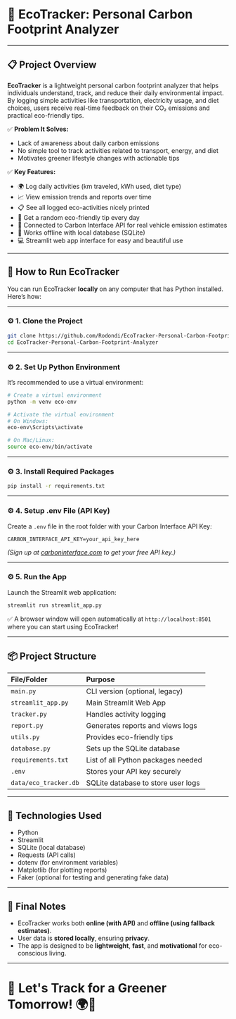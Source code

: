 
# 🌱 EcoTracker: Personal Carbon Footprint Analyzer

---

## 📋 Project Overview

**EcoTracker** is a lightweight personal carbon footprint analyzer that helps individuals understand, track, and reduce their daily environmental impact.  
By logging simple activities like transportation, electricity usage, and diet choices, users receive real-time feedback on their CO₂ emissions and practical eco-friendly tips.

✅ **Problem It Solves:**
- Lack of awareness about daily carbon emissions
- No simple tool to track activities related to transport, energy, and diet
- Motivates greener lifestyle changes with actionable tips

✅ **Key Features:**
- 🌍 Log daily activities (km traveled, kWh used, diet type)
- 📈 View emission trends and reports over time
- 📋 See all logged eco-activities nicely printed
- 🌿 Get a random eco-friendly tip every day
- 🧩 Connected to Carbon Interface API for real vehicle emission estimates
- 🛜 Works offline with local database (SQLite)
- 💻 Streamlit web app interface for easy and beautiful use

---

## 🚀 How to Run EcoTracker

You can run EcoTracker **locally** on any computer that has Python installed.  
Here’s how:

---

### ⚙️ 1. Clone the Project

```bash
git clone https://github.com/Rodondi/EcoTracker-Personal-Carbon-Footprint-Analyzer.git
cd EcoTracker-Personal-Carbon-Footprint-Analyzer
```

---

### ⚙️ 2. Set Up Python Environment

It’s recommended to use a virtual environment:

```bash
# Create a virtual environment
python -m venv eco-env

# Activate the virtual environment
# On Windows:
eco-env\Scripts\activate

# On Mac/Linux:
source eco-env/bin/activate
```

---

### ⚙️ 3. Install Required Packages

```bash
pip install -r requirements.txt
```

---

### ⚙️ 4. Setup .env File (API Key)

Create a `.env` file in the root folder with your Carbon Interface API Key:

```
CARBON_INTERFACE_API_KEY=your_api_key_here
```
*(Sign up at [carboninterface.com](https://www.carboninterface.com/) to get your free API key.)*

---

### ⚙️ 5. Run the App

Launch the Streamlit web application:

```bash
streamlit run streamlit_app.py
```

✅ A browser window will open automatically at `http://localhost:8501` where you can start using EcoTracker!

---

## 📦 Project Structure

| File/Folder | Purpose |
|:---|:---|
| `main.py` | CLI version (optional, legacy) |
| `streamlit_app.py` | Main Streamlit Web App |
| `tracker.py` | Handles activity logging |
| `report.py` | Generates reports and views logs |
| `utils.py` | Provides eco-friendly tips |
| `database.py` | Sets up the SQLite database |
| `requirements.txt` | List of all Python packages needed |
| `.env` | Stores your API key securely |
| `data/eco_tracker.db` | SQLite database to store user logs |

---

## 🧠 Technologies Used

- Python
- Streamlit
- SQLite (local database)
- Requests (API calls)
- dotenv (for environment variables)
- Matplotlib (for plotting reports)
- Faker (optional for testing and generating fake data)

---

## 🌟 Final Notes

- EcoTracker works both **online (with API)** and **offline (using fallback estimates)**.
- User data is **stored locally**, ensuring **privacy**.
- The app is designed to be **lightweight**, **fast**, and **motivational** for eco-conscious living.

---
  
# 🚀 Let's Track for a Greener Tomorrow! 🌍🌱
